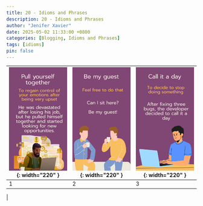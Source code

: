 ```yaml
---
title: 20 - Idioms and Phrases
description: 20 - Idioms and Phrases
author: "Jenifer Xavier"
date: 2025-05-02 11:33:00 +0800
categories: [Blogging, Idioms and Phrases]
tags: [idioms]
pin: false
---
```


| ![Idioms](/assets/img/20-idioms-and-phrases/1.png){: width="220" } | ![Idioms](/assets/img/20-idioms-and-phrases/2.png){: width="220" } | ![Idioms](/assets/img/20-idioms-and-phrases/3.png){: width="220" } |
| ------------------------------------------------------------------ | ------------------------------------------------------------------ | ------------------------------------------------------------------ |
| 1                                                                  | 2                                                                  | 3                                                                  |

|

